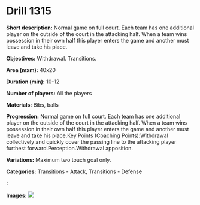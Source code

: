 # Drill 1315

**Short description:**
Normal game on full court. Each team has one additional player on the outside of the court in the attacking half. When a team wins  possession in their own half this player enters the game and another must leave and take his place.

**Objectives:**
Withdrawal. Transitions.

**Area (mxm):**
40x20

**Duration (min):**
10-12

**Number of players:**
All the players

**Materials:**
Bibs, balls

**Progression:**
Normal game on full court. Each team has one additional player on the outside of the court in the attacking half. When a team wins  possession in their own half this player enters the game and another must leave and take his place.Key Points (Coaching Points):Withdrawal collectively and quickly cover the passing line to the attacking player furthest forward.Perception.Withdrawal apposition.

**Variations:**
Maximum two touch goal only.

**Categories:**
Transitions - Attack, Transitions - Defense

**:**


**Images:**
![](https://www.coachingfutsal.com/\images\2bcfa0d6-9e44-42ae-a339-b4bf07389406_126.png)

